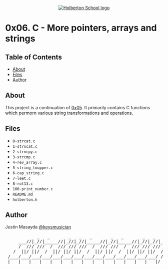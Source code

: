 <p align="center">
  <a href=#>
    <img src="https://intranet.hbtn.io/assets/holberton-logo-full-black-157ccfa3d2134776c1e3f78c0fe682968e8848b64fcacc6187976044f75f35a8.png" alt="Holberton School logo">
  </a>
</p>

# 0x06. C - More pointers, arrays and strings

## Table of Contents
* [About](#about)
* [Files](#files)
* [Author](#author)

## About
This project is a continuation of [0x05](https://github.com/keysmusician/holbertonschool-low_level_programming/tree/main/0x05-pointers_arrays_strings). It primarily contains C functions which permorn various string transformations and operations.

## Files
* `0-strcat.c`
* `1-strncat.c`
* `2-strncpy.c`
* `3-strcmp.c`
* `4-rev_array.c`
* `5-string_toupper.c`
* `6-cap_string.c`
* `7-leet.c`
* `8-rot13.c`
* `100-print_number.c`
* `README.md`
* `holberton.h`

## Author
Justin Masayda [@keysmusician](https://github.com/keysmusician)
<pre align="center">
            _   _       _   _   _       _   _       _   _   _
     ___//|_//|_____//|_//|_//|_____//|_//|_____//|_//|_//|___
     /  /// ///  /  /// /// ///  /  /// ///  /  /// /// ///  / |
   /  ||/ ||/  /  ||/ ||/ ||/  /  ||/ ||/  /  ||/ ||/ ||/  / /
 /___/___/___/___/___/___/___/___/___/___/___/___/___/___/ /
|___|___|___|___|___|___|___|___|___|___|___|___|___|___|/
</pre>
<p><span style="font-family: 'Lucida Console'; line-height: 14px; font-size: 14px; display: inline-block;">&nbsp;</span></p>
